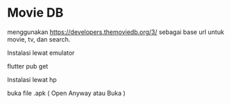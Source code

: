 # Movie DB

menggunakan https://developers.themoviedb.org/3/ sebagai base url untuk movie, tv, dan search.

Instalasi lewat emulator

flutter pub get

Instalasi lewat hp

buka file .apk ( Open Anyway atau Buka )
